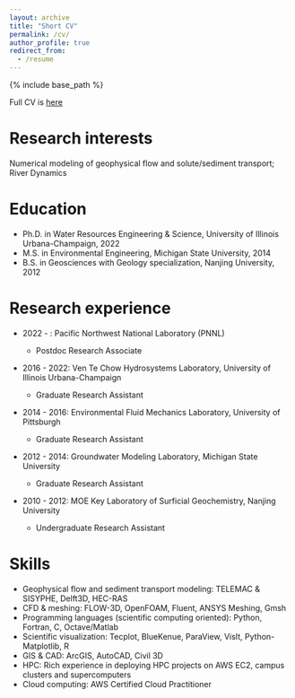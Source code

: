 ```yaml
---
layout: archive
title: "Short CV"
permalink: /cv/
author_profile: true
redirect_from:
  - /resume
---
```


{% include base_path %}

Full CV is [here](https://zhilihydro.github.io/files/CV_web_Zhi_Li.pdf)

Research interests
======
Numerical modeling of geophysical flow and solute/sediment transport; River Dynamics

Education
======
* Ph.D. in Water Resources Engineering & Science, University of Illinois Urbana-Champaign, 2022
* M.S. in Environmental Engineering, Michigan State University, 2014
* B.S. in Geosciences with Geology specialization, Nanjing University, 2012

Research experience
======
* 2022 - : Pacific Northwest National Laboratory (PNNL)
  * Postdoc Research Associate
  
* 2016 - 2022: Ven Te Chow Hydrosystems Laboratory, University of Illinois Urbana-Champaign
  * Graduate Research Assistant

* 2014 - 2016: Environmental Fluid Mechanics Laboratory, University of Pittsburgh
  * Graduate Research Assistant
  
* 2012 - 2014: Groundwater Modeling Laboratory, Michigan State University
  * Graduate Research Assistant
  
* 2010 - 2012: MOE Key Laboratory of Surficial Geochemistry, Nanjing University
  * Undergraduate Research Assistant
  
Skills
======
* Geophysical flow and sediment transport modeling: TELEMAC & SISYPHE, Delft3D, HEC-RAS
* CFD & meshing: FLOW-3D, OpenFOAM, Fluent, ANSYS Meshing, Gmsh
* Programming languages (scientific computing oriented): Python, Fortran, C, Octave/Matlab
* Scientific visualization: Tecplot, BlueKenue, ParaView, VisIt, Python-Matplotlib, R
* GIS & CAD: ArcGIS, AutoCAD, Civil 3D
* HPC: Rich experience in deploying HPC projects on AWS EC2, campus clusters and supercomputers
* Cloud computing: AWS Certified Cloud Practitioner


  

